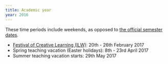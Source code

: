 ```yaml
---
title: Academic year
year: 2016
---
```


These time periods include weekends, as opposed to [the official semester dates](http://www.ed.ac.uk/semester-dates/201617).

* [Festival of Creative Learning (ILW)](http://www.ed.ac.uk/students/academic-life/innovative-learning): 20th - 26th February 2017
* Spring teaching vacation (Easter holidays): 8th - 23rd April 2017
* Summer teaching vacation starts: 29th May 2017

